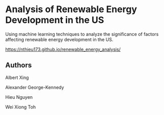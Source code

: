 # Analysis of Renewable Energy Development in the US
Using machine learning techniques to analyze the significance of factors affecting renewable energy development in the US.

https://nthieu173.github.io/renewable_energy_analysis/

## Authors
Albert Xing

Alexander George-Kennedy 

Hieu Nguyen

Wei Xiong Toh